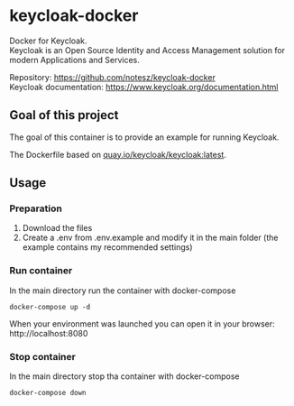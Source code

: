 # keycloak-docker

Docker for Keycloak. \
Keycloak is an Open Source Identity and Access Management solution for modern Applications and Services.

Repository: https://github.com/notesz/keycloak-docker \
Keycloak documentation: https://www.keycloak.org/documentation.html

## Goal of this project

The goal of this container is to provide an example for running Keycloak.

The Dockerfile based on [quay.io/keycloak/keycloak:latest](http://quay.io/keycloak/keycloak:latest).

## Usage

### Preparation

1. Download the files
2. Create a .env from .env.example and modify it in the main folder (the example contains my recommended settings)

### Run container

In the main directory run the container with docker-compose

```shell
docker-compose up -d
```

When your environment was launched you can open it in your browser: \
http://localhost:8080

### Stop container

In the main directory stop tha container with docker-compose

```shell
docker-compose down
```
